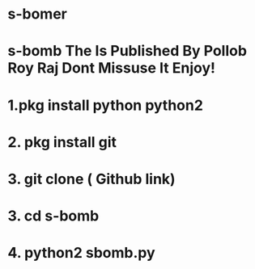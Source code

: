 # s-bomer

# s-bomb The Is Published By Pollob Roy Raj  Dont Missuse It Enjoy!


# 1.pkg install python python2
# 2. pkg install git
# 3. git clone ( Github link) 
# 3. cd s-bomb
# 4. python2 sbomb.py
